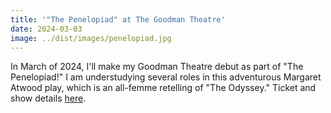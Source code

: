 ```yaml
---
title: '"The Penelopiad" at The Goodman Theatre'
date: 2024-03-03
image: ../dist/images/penelopiad.jpg
---
```


In March of 2024, I'll make my Goodman Theatre debut as part of "The Penelopiad!" I am understudying several roles in this adventurous Margaret Atwood play, which is an all-femme retelling of "The Odyssey." Ticket and show details [here](https://www.goodmantheatre.org/show/the-penelopiad/).

